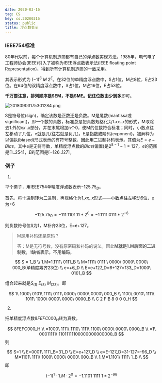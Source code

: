 ```yaml
---
date: 2020-03-16
tag: CS
key: cs.20200316
status: public
title: 浮点数表示
---
```


### IEEE754标准

80年代以前，每个计算机制造商都有自己的浮点数实现方法。1985年，电气电子工程师协会(IEEE)引入了被称为IEEE浮点数表示法(IEEE floating point Representation)，得到所有计算机制造商的一致采用。

其表示形式为 $(-1)^S\ M\ 2^E$。在32位的单精度浮点数中，S占1位，M占8位，E占23位。在64位的双精度浮点数中，S占1位，M占16位，E占53位。

**千万要注意，排列顺序是SEM，不是SME。**记住位数**由少到多**即可。

![20180903175301284.png](https://i.loli.net/2020/03/18/2ltsZWoA3Dpj7uT.png)

S是符号位(sign)，确定该数是正数还是负数。M是尾数(mantissa或significant)，即一个数的真数，标准总是把真数规格化为$1.xx..x$的形式，M取除去$1.$外的$xx..x$部分，并在末尾增加n个0，使M的位数符合标准；同时，小数点往左移动了几位，e就是几(往右就是负几)。E是指数或阶码(exponent)，被解释为以偏执(biased)形式表示的有符号整数，因此用二进制补码表示。其值为$E=e-Bias$，其中e是无符号数，单精度浮点数的$Bias$(偏置)是$2^{8-1}-1=127$，$e$的范围是$[1..254]$，$E$的范围是$[-126..127]$。

### 例子

1. 

举个栗子，用IEEE754单精度浮点数表示$-125.75_D$。

首先，将十进制转为二进制，再规格化为$1.xx..x$形式——小数点往左移动6位，e为+6

$$
-125.75_D = -111\ 1101.11*2^0 = -1.1111\ 0111*2^{+6}
$$

则负数符号位S为1，M补齐23位，E=e+127。

> M是用补码还是原码？
>
> 答：M是无符号数，没有原密码和补码的说法。因此**M就是1.M后面的二进制数，1缺省表示，不用编码**。

$$
S = 1_B	\\
1.M=1.1111\ 0111_B	\\
M=1111\ 0111 \ 0000\ 0000\ 0000\ 000_B(单精度筹齐23位)	\\
e=+6_D	\\
E=e+127_D=6+127=133_D=1000\ 0101_B
$$

组合起来就是$S_{(1)}\ E_{(8)}\ M_{(23)}$，即

$$
1\ 1000\ 0101\ 1111\ 0111\ 0000\ 0000\ 0000\ 000_B	\\
1100\ 0010\ 1111\ 1011\ 1000\ 0000\ 0000\ 0000_B	\\
C	  2		F	  B		8	  0		0	  0_H
$$

2. 

把单精度浮点数$8FEFC000_H$转为真数。

$$
8FEFC000_H	\\
=1000\ 1111\ 1110\ 1111\ 1100\ 0000\ 0000\ 0000_B	\\
=1\ 00011111\ 11011111100000000000000_B
$$
则

$$
S=1	\\
E=0001\ 1111_B=31_D	\\
E=e+127_D	\\
e=E-127_D=31-127=-96_D	\\
M=1101\ 1111\ 1000\ 0000\ 0000\ 000_B	\\
1.M=1.1101\ 1111\ 1_B	\\
$$
即

$$
(-1)^1·1.M·2^0=-1.1101\ 1111 \ 1*2^{-96}
$$
